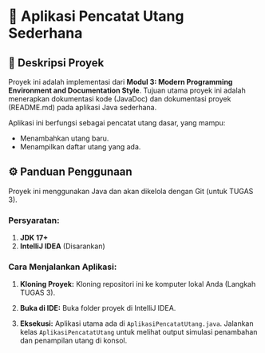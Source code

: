 # 💸 Aplikasi Pencatat Utang Sederhana 
## 📝 Deskripsi Proyek

Proyek ini adalah implementasi dari **Modul 3: Modern Programming Environment and Documentation Style**.
Tujuan utama proyek ini adalah menerapkan dokumentasi kode (JavaDoc) dan dokumentasi proyek (README.md) pada aplikasi Java sederhana.

Aplikasi ini berfungsi sebagai pencatat utang dasar, yang mampu:
* Menambahkan utang baru.
* Menampilkan daftar utang yang ada.

## ⚙️ Panduan Penggunaan

Proyek ini menggunakan Java dan akan dikelola dengan Git (untuk TUGAS 3).

### Persyaratan:
1.  **JDK 17+**
2.  **IntelliJ IDEA** (Disarankan)

### Cara Menjalankan Aplikasi:

1.  **Kloning Proyek:**
    Kloning repositori ini ke komputer lokal Anda (Langkah TUGAS 3).

2.  **Buka di IDE:**
    Buka folder proyek di IntelliJ IDEA.

3.  **Eksekusi:**
    Aplikasi utama ada di `AplikasiPencatatUtang.java`. Jalankan kelas `AplikasiPencatatUtang` untuk melihat output simulasi penambahan dan penampilan utang di konsol.